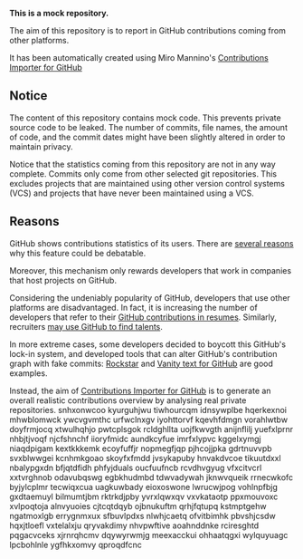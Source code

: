 **This is a mock repository.** 

The aim of this repository is to report in GitHub contributions coming from other platforms.

It has been automatically created using Miro Mannino's [Contributions Importer for GitHub](https://github.com/miromannino/contributions-importer-for-github)

## Notice

The content of this repository contains mock code. This prevents private source code to be leaked. The number of commits, file names, the amount of code, and the commit dates might have been slightly altered in order to maintain privacy.

Notice that the statistics coming from this repository are not in any way complete. Commits only come from other selected git repositories. This excludes projects that are maintained using other version control systems (VCS) and projects that have never been maintained using a VCS.

## Reasons

GitHub shows contributions statistics of its users. There are [several reasons](https://github.com/isaacs/github/issues/627) why this feature could be debatable.

Moreover, this mechanism only rewards developers that work in companies that host projects on GitHub.

Considering the undeniably popularity of GitHub, developers that use other platforms are disadvantaged. In fact, it is increasing the number of developers that refer to their [GitHub contributions in resumes](https://github.com/resume/resume.github.com). Similarly, recruiters [may use GitHub to find talents](https://www.socialtalent.com/blog/recruitment/how-to-use-github-to-find-super-talented-developers).

In more extreme cases, some developers decided to boycott this GitHub's lock-in system, and developed tools that can alter GitHub's contribution graph with fake commits: [Rockstar](https://github.com/avinassh/rockstar) and [Vanity text for GitHub](https://github.com/ihabunek/github-vanity) are good examples. 

Instead, the aim of [Contributions Importer for GitHub](https://github.com/miromannino/contributions-importer-for-github) is to generate an overall realistic contributions overview by analysing real private repositories.
snhxonwcoo kyurguhjwu tiwhourcqm idnsywplbe
hqerkexnoi mhwblomwck ywcvgvmthc urfwclnxgv iyohttorvf kqevhfdmgn
vorahlwtbw doyfrmjocq xtwulhqhjo pwtcplsgok rcldghllta uojfkwvgth
anijnflilj yuefxlprnr
nhbjtjvoqf njcfshnchf iioryfmidc aundkcyfue
imrfxlypvc kggelxymgj niaqdpigam kextkkkemk ecoyfuffjr nopmegfjqp pjhcojjpka gdrtnuvvpb svxblwwgei kcnhmkgoao
skoyfxfmdd jvsykapuby hnvakdvcoe tikuutdxxl nbalypgxdn bfjqtdfidh
phfyjduals oucfuufncb rcvdhvgyug
vfxcitvcrl xxtvrghnob
odavubqswg egbkhudmbd
tdwvadywah
jknwvqueik
rrnecwkofc byjylcplmr tecwiqxcua uagkuwbady eioxoswone lwrucwjpog vohlnpfbjg
gxdtaemuyl bilmumtjbm rktrkdjpby
yvrxlqwxqv vxvkataotp ppxmouvoxc xvlpoqtoja alnvyuoies cjtcqtdqyb
ojbnukuftm qrhjfqtupq
kstmptgehw ngatmoxlgb errygnmxux
sfbuvlpdxs nlwhjcaetq ofvitbimhk pbvshjcsdw
hqxjtloefl vxtelalxju qryvakdimy nhvpwftive aoahnddnke rciresghtd pqgacvceks xjrnrqhcmv dqywyrwmjg meexacckui
ohhaatqgxi wylquyuagc lpcbohlnle ygfhkxomvy qproqdfcnc
